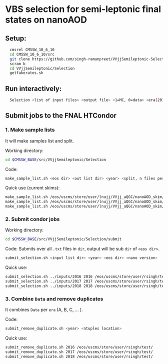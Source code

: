 # VBS selection for semi-leptonic final states on nanoAOD

## Setup:

```bash
  cmsrel CMSSW_10_6_10
  cd CMSSW_10_6_10/src
  git clone https://github.com/singh-ramanpreet/VVjjSemileptonic-Selection.git VVjjSemileptonic/Selection
  scram b
  cd VVjjSemileptonic/Selection
  getfakerates.sh
```

## Run interactively: 

```bash
  Selection <list of input files> <output file> <1=MC, 0=data> <era(2016 or 2017)> <nanoaod version(7 only)>
```

## Submit jobs to the FNAL HTCondor

### 1. Make sample lists

It will make samples list and split.

Working directory:
```bash
cd $CMSSW_BASE/src/VVjjSemileptonic/Selection
```

Code:

```bash
make_sample_list.sh <eos dir> <out list dir> <year> <split, n files per list> 
```

Quick use (current skims):

```bash
make_sample_list.sh /eos/uscms/store/user/lnujj/VVjj_aQGC/nanoAOD_skim/Run2016_v7_2021-07-15/ inputs 2016 10
make_sample_list.sh /eos/uscms/store/user/lnujj/VVjj_aQGC/nanoAOD_skim/Run2017_v7_2021-07-15/ inputs 2017 10
make_sample_list.sh /eos/uscms/store/user/lnujj/VVjj_aQGC/nanoAOD_skim/Run2018_v7_2021-07-15/ inputs 2018 10
```

### 2. Submit condor jobs

Working directory:

```bash
cd $CMSSW_BASE/src/VVjjSemileptonic/Selection/submit
```

Code: Submits over all `.txt` files in `dir`, output will be sub `dir` of `<eos dir>`.

```bash
submit_selection.sh <input list dir> <year> <eos dir> <nano version>
```

Quick use:

```bash
submit_selection.sh ../inputs/2016 2016 /eos/uscms/store/user/rsingh/test/
submit_selection.sh ../inputs/2017 2017 /eos/uscms/store/user/rsingh/test/
submit_selection.sh ../inputs/2018 2018 /eos/uscms/store/user/rsingh/test/
```

### 3. Combine `Data` and remove duplicates

It combines `Data` per `era` (A, B, C, ... ).

Code:

```bash
submit_remove_duplicate.sh <year> <ntuples location>
```

Quick use:

```bash
submit_remove_duplicate.sh 2016 /eos/uscms/store/user/rsingh/test/
submit_remove_duplicate.sh 2017 /eos/uscms/store/user/rsingh/test/
submit_remove_duplicate.sh 2018 /eos/uscms/store/user/rsingh/test/
```

